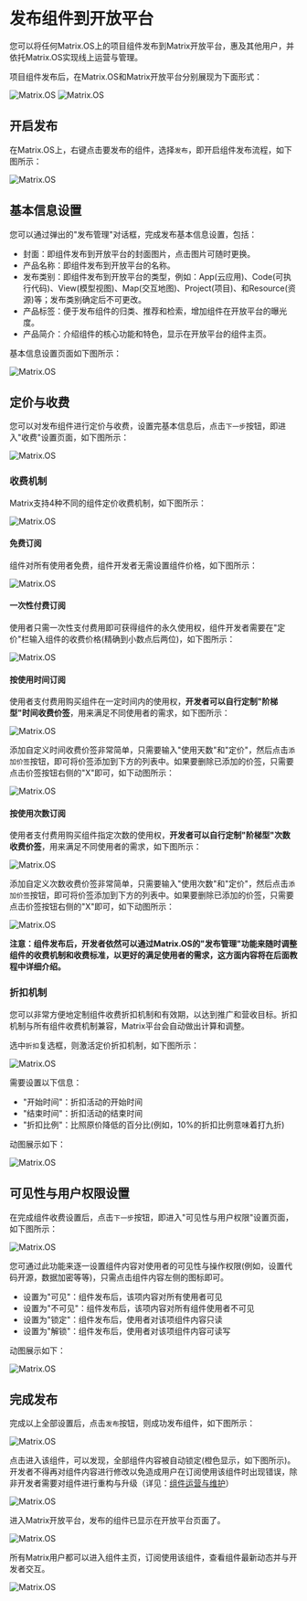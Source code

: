 # 发布组件到开放平台

您可以将任何Matrix.OS上的项目组件发布到Matrix开放平台，惠及其他用户，并依托Matrix.OS实现线上运营与管理。

项目组件发布后，在Matrix.OS和Matrix开放平台分别展现为下面形式：

![Matrix.OS](../../../../media/os/quickstart/releasedcom1.png "Matrix.OS上显示的已发布项目组件")
![Matrix.OS](../../../../media/os/quickstart/releasedcom2.png "Matrix开放平台中显示的已发布项目组件")

## 开启发布

在Matrix.OS上，右键点击要发布的组件，选择`发布`，即开启组件发布流程，如下图所示：

![Matrix.OS](../../../../media/os/quickstart/startrelease.png "开启组件发布")

## 基本信息设置

您可以通过弹出的"发布管理"对话框，完成发布基本信息设置，包括：

* 封面：即组件发布到开放平台的封面图片，点击图片可随时更换。
* 产品名称：即组件发布到开放平台的名称。
* 发布类别：即组件发布到开放平台的类型，例如：App(云应用)、Code(可执行代码)、View(模型视图)、Map(交互地图)、Project(项目)、和Resource(资源)等；发布类别确定后不可更改。
* 产品标签：便于发布组件的归类、推荐和检索，增加组件在开放平台的曝光度。
* 产品简介：介绍组件的核心功能和特色，显示在开放平台的组件主页。

基本信息设置页面如下图所示：

![Matrix.OS](../../../../media/os/quickstart/releasebasic.png "发布基本信息设置")

## 定价与收费

您可以对发布组件进行定价与收费，设置完基本信息后，点击`下一步`按钮，即进入"收费"设置页面，如下图所示：

![Matrix.OS](../../../../media/os/quickstart/pricinglanding.png "收费设置页面")

### 收费机制

Matrix支持4种不同的组件定价收费机制，如下图所示：

![Matrix.OS](../../../../media/os/quickstart/pricingrule.png "收费机制")

#### 免费订阅

组件对所有使用者免费，组件开发者无需设置组件价格，如下图所示：

![Matrix.OS](../../../../media/os/quickstart/pricingfree.png "免费订阅")

#### 一次性付费订阅

使用者只需一次性支付费用即可获得组件的永久使用权，组件开发者需要在"定价"栏输入组件的收费价格(精确到小数点后两位)，如下图所示：

![Matrix.OS](../../../../media/os/quickstart/pricingonetime.png "一次性付费订阅")

#### 按使用时间订阅

使用者支付费用购买组件在一定时间内的使用权，**开发者可以自行定制"阶梯型"时间收费价签**，用来满足不同使用者的需求，如下图所示：

![Matrix.OS](../../../../media/os/quickstart/pricingbytime.png "按使用时间订阅")

添加自定义时间收费价签非常简单，只需要输入"使用天数"和"定价"，然后点击`添加价签`按钮，即可将价签添加到下方的列表中。如果要删除已添加的价签，只需要点击价签按钮右侧的"X"即可，如下动图所示：

![Matrix.OS](../../../../media/os/quickstart/pricingbytime.gif "时间收费价签定制")

#### 按使用次数订阅

使用者支付费用购买组件指定次数的使用权，**开发者可以自行定制"阶梯型"次数收费价签**，用来满足不同使用者的需求，如下图所示：

![Matrix.OS](../../../../media/os/quickstart/pricingbyusage.png "按使用次数订阅")

添加自定义次数收费价签非常简单，只需要输入"使用次数"和"定价"，然后点击`添加价签`按钮，即可将价签添加到下方的列表中。如果要删除已添加的价签，只需要点击价签按钮右侧的"X"即可，如下动图所示：

![Matrix.OS](../../../../media/os/quickstart/pricingbyusage.gif "次数收费价签定制")

**注意：组件发布后，开发者依然可以通过Matrix.OS的"发布管理"功能来随时调整组件的收费机制和收费标准，以更好的满足使用者的需求，这方面内容将在后面教程中详细介绍。**

### 折扣机制

您可以非常方便地定制组件收费折扣机制和有效期，以达到推广和营收目标。折扣机制与所有组件收费机制兼容，Matrix平台会自动做出计算和调整。

选中`折扣`复选框，则激活定价折扣机制，如下图所示：

![Matrix.OS](../../../../media/os/quickstart/pricingdiscount.png "折扣机制")

需要设置以下信息：

* "开始时间"：折扣活动的开始时间
* "结束时间"：折扣活动的结束时间
* "折扣比例"：比照原价降低的百分比(例如，10%的折扣比例意味着打九折)

动图展示如下：

![Matrix.OS](../../../../media/os/quickstart/pricingdiscount.gif "折扣机制")

## 可见性与用户权限设置

在完成组件收费设置后，点击`下一步`按钮，即进入"可见性与用户权限"设置页面，如下图所示：

![Matrix.OS](../../../../media/os/quickstart/visibility.png "可见性与用户权限设置页面")

您可通过此功能来逐一设置组件内容对使用者的可见性与操作权限(例如，设置代码开源，数据加密等等)，只需点击组件内容左侧的图标即可。

* 设置为"可见"：组件发布后，该项内容对所有使用者可见
* 设置为"不可见"：组件发布后，该项内容对所有组件使用者不可见
* 设置为"锁定"：组件发布后，使用者对该项组件内容只读
* 设置为"解锁"：组件发布后，使用者对该项组件内容可读写

动图展示如下：

![Matrix.OS](../../../../media/os/quickstart/visibility.gif "可见性与用户权限设置")

## 完成发布

完成以上全部设置后，点击`发布`按钮，则成功发布组件，如下图所示：

![Matrix.OS](../../../../media/os/quickstart/finishrelease1.png "完成组件发布")

点击进入该组件，可以发现，全部组件内容被自动锁定(橙色显示，如下图所示)。开发者不得再对组件内容进行修改以免造成用户在订阅使用该组件时出现错误，除非开发者需要对组件进行重构与升级（详见：[组件运营与维护](zh-cn/userguide/os/quickstart/maintain.md)）

![Matrix.OS](../../../../media/os/quickstart/releaselock.png "组件发布后内容锁定")

进入Matrix开放平台，发布的组件已显示在开放平台页面了。

![Matrix.OS](../../../../media/os/quickstart/finishrelease2.png "组件发布到开放平台")

所有Matrix用户都可以进入组件主页，订阅使用该组件，查看组件最新动态并与开发者交互。

![Matrix.OS](../../../../media/os/quickstart/finishrelease3.png "组件主页")